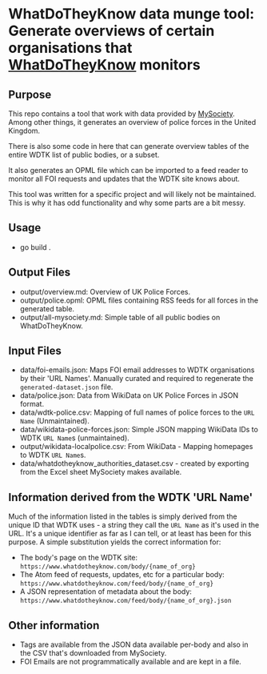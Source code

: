 # WhatDoTheyKnow data munge tool: Generate overviews of certain organisations that [WhatDoTheyKnow](https://whatdotheyknow.com) monitors

## Purpose

This repo contains a tool that work with data provided by [MySociety](https://www.mysociety.org/). Among other things, it generates an overview of police forces in the United Kingdom.

There is also some code in here that can generate overview tables of the entire WDTK list of public bodies, or a subset.

It also generates an OPML file which can be imported to a feed reader to monitor all FOI requests and updates that the WDTK site knows about.

This tool was written for a specific project and will likely not be maintained. This is why it has odd functionality and why some parts are a bit messy.

## Usage

- go build .

## Output Files

- output/overview.md: Overview of UK Police Forces.
- output/police.opml: OPML files containing RSS feeds for all forces in the generated table.
- output/all-mysociety.md: Simple table of all public bodies on WhatDoTheyKnow.

## Input Files

- data/foi-emails.json: Maps FOI email addresses to WDTK organisations by their 'URL Names'. Manually curated and
  required to regenerate the `generated-dataset.json` file.
- data/police.json: Data from WikiData on UK Police Forces in JSON format.
- data/wdtk-police.csv: Mapping of full names of police forces to the `URL Name` (Unmaintained).
- data/wikidata-police-forces.json: Simple JSON mapping WikiData IDs to WDTK `URL Name`s (unmaintained).
- output/wikidata-localpolice.csv: From WikiData - Mapping homepages to WDTK `URL Name`s.
- data/whatdotheyknow_authorities_dataset.csv - created by exporting from the Excel sheet MySociety makes available.

## Information derived from the WDTK 'URL Name'

Much of the information listed in the tables is simply derived from the unique ID that WDTK uses - a string they call the `URL Name` as it's used in the URL. It's a unique identifier as far as I can tell, or at least has been for this purpose. A simple substitution yields the correct information for:

- The body's page on the WDTK site: `https://www.whatdotheyknow.com/body/{name_of_org}`
- The Atom feed of requests, updates, etc for a particular body: `https://www.whatdotheyknow.com/feed/body/{name_of_org}`
- A JSON representation of metadata about the body: `https://www.whatdotheyknow.com/feed/body/{name_of_org}.json`

## Other information

- Tags are available from the JSON data available per-body and also in the CSV that's downloaded from MySociety.
- FOI Emails are not programmatically available and are kept in a file.
